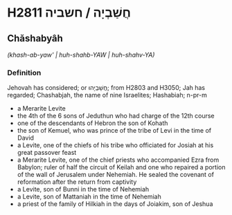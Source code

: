 # H2811 חֲשַׁבְיָה / חשביה

## Chăshabyâh

_(khash-ab-yaw' | huh-shahb-YAW | huh-shahv-YA)_

### Definition

Jehovah has considered; or חֲשַׁבְיָהוּ; from H2803 and H3050; Jah has regarded; Chashabjah, the name of nine Israelites; Hashabiah; n-pr-m

- a Merarite Levite
- the 4th of the 6 sons of Jeduthun who had charge of the 12th course
- one of the descendants of Hebron the son of Kohath
- the son of Kemuel, who was prince of the tribe of Levi in the time of David
- a Levite, one of the chiefs of his tribe who officiated for Josiah at his great passover feast
- a Merarite Levite, one of the chief priests who accompanied Ezra from Babylon; ruler of half the circuit of Keilah and one who repaired a portion of the wall of Jerusalem under Nehemiah. He sealed the covenant of reformation after the return from captivity
- a Levite, son of Bunni in the time of Nehemiah
- a Levite, son of Mattaniah in the time of Nehemiah
- a priest of the family of Hilkiah in the days of Joiakim, son of Jeshua
